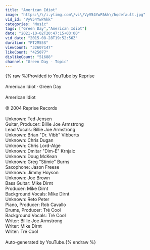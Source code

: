 ```yaml
---
title: "American Idiot"
image: "https:\/\/i.ytimg.com\/vi\/VyV54YwPAkk\/hqdefault.jpg"
vid_id: "VyV54YwPAkk"
categories: "Music"
tags: ["Green Day","American Idiot"]
date: "2021-10-02T20:47:15+03:00"
vid_date: "2015-08-28T19:52:56Z"
duration: "PT2M55S"
viewcount: "32607147"
likeCount: "425077"
dislikeCount: "51688"
channel: "Green Day - Topic"
---
```

{% raw %}Provided to YouTube by Reprise<br /><br />American Idiot · Green Day<br /><br />American Idiot<br /><br />℗ 2004 Reprise Records<br /><br />Unknown: Ted Jensen<br />Guitar, Producer: Billie Joe Armstrong<br />Lead  Vocals: Billie Joe Armstrong<br />Unknown: Brian &quot;Dr. Vibb&quot; Vibberts<br />Unknown: Chris Dugan<br />Unknown: Chris Lord-Alge<br />Unknown: Dmitar &quot;Dim-E&quot; Krnjaic<br />Unknown: Doug McKean<br />Unknown: Greg &quot;Stimie&quot; Burns<br />Saxophone: Jason Freese<br />Unknown: Jimmy Hoyson<br />Unknown: Joe Brown<br />Bass  Guitar: Mike Dirnt<br />Producer: Mike Dirnt<br />Background  Vocals: Mike Dirnt<br />Unknown: Reto Peter<br />Piano, Producer: Rob Cavallo<br />Drums, Producer: Tré Cool<br />Background  Vocals: Tré Cool<br />Writer: Billie Joe Armstrong<br />Writer: Mike Dirnt<br />Writer: Tré Cool<br /><br />Auto-generated by YouTube.{% endraw %}
